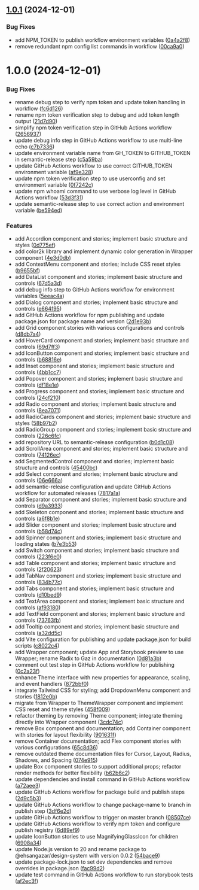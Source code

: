 ## [1.0.1](https://github.com/ehsangazar/design-system/compare/v1.0.0...v1.0.1) (2024-12-01)


### Bug Fixes

* add NPM_TOKEN to publish workflow environment variables ([0a4a2f8](https://github.com/ehsangazar/design-system/commit/0a4a2f8f6ec17f2f61057d42228404b5b72db84b))
* remove redundant npm config list commands in workflow ([00ca9a0](https://github.com/ehsangazar/design-system/commit/00ca9a00e5e981ccafc3a68e8047223ebef501b1))

# 1.0.0 (2024-12-01)


### Bug Fixes

* rename debug step to verify npm token and update token handling in workflow ([fc6d126](https://github.com/ehsangazar/design-system/commit/fc6d12669b679ca13e71b5376a20fa0533f313be))
* rename npm token verification step to debug and add token length output ([21d7d90](https://github.com/ehsangazar/design-system/commit/21d7d9071fbf1be8a02a826ee240d43160c9103a))
* simplify npm token verification step in GitHub Actions workflow ([2656937](https://github.com/ehsangazar/design-system/commit/26569371bb2e52208988e467db20ae02871a3459))
* update debug info step in GitHub Actions workflow to use multi-line echo ([c7b7336](https://github.com/ehsangazar/design-system/commit/c7b733660effa31d53ef831a166dcaa80b325df7))
* update environment variable name from GH_TOKEN to GITHUB_TOKEN in semantic-release step ([c5a59ba](https://github.com/ehsangazar/design-system/commit/c5a59bac90b731b9f7fd15c95af3e467034cd682))
* update GitHub Actions workflow to use correct GITHUB_TOKEN environment variable ([af9e328](https://github.com/ehsangazar/design-system/commit/af9e328a09590845a427c2898874b7022db83d3f))
* update npm token verification step to use userconfig and set environment variable ([0f7242c](https://github.com/ehsangazar/design-system/commit/0f7242c7a924aef0ab61e10e58effe54628cfa11))
* update npm whoami command to use verbose log level in GitHub Actions workflow ([53d3f31](https://github.com/ehsangazar/design-system/commit/53d3f317cf8b9a9e9c54f166684314484daa9a1a))
* update semantic-release step to use correct action and environment variable ([be594ed](https://github.com/ehsangazar/design-system/commit/be594edf8ed9450e9ebd67d06167d184b979cf5f))


### Features

* add Accordion component and stories; implement basic structure and styles ([0d775ef](https://github.com/ehsangazar/design-system/commit/0d775ef33d3b9359ac2b464002a3be393c717e56))
* add color2k library and implement dynamic color generation in Wrapper component ([4e3d0db](https://github.com/ehsangazar/design-system/commit/4e3d0dbd01fda1033151b379b8728480006f30a1))
* add ContextMenu component and stories; include CSS reset styles ([b9655bf](https://github.com/ehsangazar/design-system/commit/b9655bfc20c461e2d1d0df6f2f6f0d70d51472bd))
* add DataList component and stories; implement basic structure and controls ([67d5a3d](https://github.com/ehsangazar/design-system/commit/67d5a3d316655e50920774b96dd51f7f69c20570))
* add debug info step to GitHub Actions workflow for environment variables ([5eeac4a](https://github.com/ehsangazar/design-system/commit/5eeac4aba341ac73194497217eb35e79c9972001))
* add Dialog component and stories; implement basic structure and controls ([e664f95](https://github.com/ehsangazar/design-system/commit/e664f95e9c284a23fdf74f143480eee4d2eae61a))
* add GitHub Actions workflow for npm publishing and update package.json for package name and version ([2d1e93b](https://github.com/ehsangazar/design-system/commit/2d1e93bc94b30ff92150bd7a8e846a20b3a9191d))
* add Grid component stories with various configurations and controls ([d8db7a4](https://github.com/ehsangazar/design-system/commit/d8db7a48d213b686635d9a8a6c205fcb48037bd2))
* add HoverCard component and stories; implement basic structure and controls ([69d7ff3](https://github.com/ehsangazar/design-system/commit/69d7ff3cc5c8fe7f6d442b8e13747434b45b571a))
* add IconButton component and stories; implement basic structure and controls ([b68816e](https://github.com/ehsangazar/design-system/commit/b68816ec2b76e2f78a11f67335a21a6c78103757))
* add Inset component and stories; implement basic structure and controls ([4bb1cc7](https://github.com/ehsangazar/design-system/commit/4bb1cc71de00f169c341d86d8e3b7358d4847048))
* add Popover component and stories; implement basic structure and controls ([df18e1e](https://github.com/ehsangazar/design-system/commit/df18e1ed09480d719bf430d102c08e6863f8a8f3))
* add Progress component and stories; implement basic structure and controls ([24cf210](https://github.com/ehsangazar/design-system/commit/24cf2103247be77fc75e1622afd6e5cdd48d22bf))
* add Radio component and stories; implement basic structure and controls ([8ea7071](https://github.com/ehsangazar/design-system/commit/8ea70710de370d14551d99ddb2c4d0ac4f37dc6a))
* add RadioCards component and stories; implement basic structure and styles ([58b97b2](https://github.com/ehsangazar/design-system/commit/58b97b29ca5092b690c83de02a2dc08f4226fc2b))
* add RadioGroup component and stories; implement basic structure and controls ([226c6fc](https://github.com/ehsangazar/design-system/commit/226c6fcac7b0bbf49e3e6a17c201a95a52c2cad9))
* add repository URL to semantic-release configuration ([b0d1c08](https://github.com/ehsangazar/design-system/commit/b0d1c0812a997ac0ddac18add2949ff6ce4cb40f))
* add ScrollArea component and stories; implement basic structure and controls ([74126ec](https://github.com/ehsangazar/design-system/commit/74126ec5e089af358facca3e464f7b0381b230ae))
* add SegmentedControl component and stories; implement basic structure and controls ([45400bc](https://github.com/ehsangazar/design-system/commit/45400bcd40c543d58793894c5221da7279dbdd23))
* add Select component and stories; implement basic structure and controls ([06e666a](https://github.com/ehsangazar/design-system/commit/06e666ade0f031fae45d10d7dd6ebb38be908204))
* add semantic-release configuration and update GitHub Actions workflow for automated releases ([7817a1a](https://github.com/ehsangazar/design-system/commit/7817a1add2918d86116d2bd54266bfebfdb3abd8))
* add Separator component and stories; implement basic structure and controls ([d9a3933](https://github.com/ehsangazar/design-system/commit/d9a39330fbdb5865aa9548a9a83d5ca3c1e4da83))
* add Skeleton component and stories; implement basic structure and controls ([a6f8b1e](https://github.com/ehsangazar/design-system/commit/a6f8b1edd7a9a4b82611249e3312051af93b5ee4))
* add Slider component and stories; implement basic structure and controls ([b58d74c](https://github.com/ehsangazar/design-system/commit/b58d74cc1c66ad4b654658726993ed4822d4efb0))
* add Spinner component and stories; implement basic structure and loading states ([b7e3b53](https://github.com/ehsangazar/design-system/commit/b7e3b53a9432bb9795313c6e3b7edb61b31bb468))
* add Switch component and stories; implement basic structure and controls ([223f6e0](https://github.com/ehsangazar/design-system/commit/223f6e0ed9f6a29d983d1ebbfc9e3928cb3fa353))
* add Table component and stories; implement basic structure and controls ([2f20623](https://github.com/ehsangazar/design-system/commit/2f2062389b47b07e938c3ed48f4ee5f9c812251d))
* add TabNav component and stories; implement basic structure and controls ([834b77c](https://github.com/ehsangazar/design-system/commit/834b77c1ee85fc68cf9bfefbf4508be23ef374f8))
* add Tabs component and stories; implement basic structure and controls ([d10bed9](https://github.com/ehsangazar/design-system/commit/d10bed9dd4151ae9ffca100bc19c4806c1077191))
* add TextArea component and stories; implement basic structure and controls ([af93180](https://github.com/ehsangazar/design-system/commit/af931804e5d22bd22b2c7aaa35886016607e675b))
* add TextField component and stories; implement basic structure and controls ([73763fb](https://github.com/ehsangazar/design-system/commit/73763fb9c58fb7f15c34dac336372c3862dbba83))
* add Tooltip component and stories; implement basic structure and controls ([a32dd5c](https://github.com/ehsangazar/design-system/commit/a32dd5c30ec6a7ca08b46a7d6208fedf66a36116))
* add Vite configuration for publishing and update package.json for build scripts ([c8022c4](https://github.com/ehsangazar/design-system/commit/c8022c4b4034d9e35e2e4ae8c0fd9e391e95d637))
* add Wrapper component; update App and Storybook preview to use Wrapper; rename Radix to Gaz in documentation ([0d81a3b](https://github.com/ehsangazar/design-system/commit/0d81a3bb0087e409dc0fdd29f6076d57d0dd0fb6))
* comment out test step in GitHub Actions workflow for publishing ([0c2a23f](https://github.com/ehsangazar/design-system/commit/0c2a23f5f966429a34a11f743e12a7fcca7cdd52))
* enhance Theme interface with new properties for appearance, scaling, and event handlers ([872bbf0](https://github.com/ehsangazar/design-system/commit/872bbf0657d1fef0c16c73cda937f716b5a5a4a6))
* integrate Tailwind CSS for styling; add DropdownMenu component and stories ([1812e0b](https://github.com/ehsangazar/design-system/commit/1812e0ba460dce2139921570dbf0a24fe3d658bf))
* migrate from Wrapper to ThemeWrapper component and implement CSS reset and theme styles ([458f009](https://github.com/ehsangazar/design-system/commit/458f0092685a987daccefb5878ba26b0726c51e3))
* refactor theming by removing Theme component; integrate theming directly into Wrapper component ([3cdc74c](https://github.com/ehsangazar/design-system/commit/3cdc74c199a44054478bdf767d69ad7813fd91d4))
* remove Box component and documentation; add Container component with stories for layout flexibility ([901631f](https://github.com/ehsangazar/design-system/commit/901631fefec69ff4878c22dda0583a8eb2baa585))
* remove Container documentation; add Flex component stories with various configurations ([65c8d36](https://github.com/ehsangazar/design-system/commit/65c8d362083b09490a1fd5167383e7923e63e990))
* remove outdated theme documentation files for Cursor, Layout, Radius, Shadows, and Spacing ([074e915](https://github.com/ehsangazar/design-system/commit/074e915666ab6a9d28605c15478604a4a3d0f133))
* update Box component stories to support additional props; refactor render methods for better flexibility ([b62b6c2](https://github.com/ehsangazar/design-system/commit/b62b6c2870045d5831ca092abf2476b0ac43cdcb))
* update dependencies and install command in GitHub Actions workflow ([a72aee3](https://github.com/ehsangazar/design-system/commit/a72aee30cda52b64802f093b320694f3b8eab7f3))
* update GitHub Actions workflow for package build and publish steps ([2d9c5b3](https://github.com/ehsangazar/design-system/commit/2d9c5b3f77a3b4019f0f0ea611a473e80ff5b04b))
* update GitHub Actions workflow to change package-name to branch in publish step ([3df6e2d](https://github.com/ehsangazar/design-system/commit/3df6e2dcb2d1c4cd58943dbde770304e16291ee0))
* update GitHub Actions workflow to trigger on master branch ([08507ce](https://github.com/ehsangazar/design-system/commit/08507ce7f2c6d090d018bab08dff38aa8462e317))
* update GitHub Actions workflow to verify npm token and configure publish registry ([6d89ef9](https://github.com/ehsangazar/design-system/commit/6d89ef9920c6c753997d2ace602b7c70a46b0f40))
* update IconButton stories to use MagnifyingGlassIcon for children ([6908a34](https://github.com/ehsangazar/design-system/commit/6908a345da792759d83aa1f0f119cc87fe3f1b0f))
* update Node.js version to 20 and rename package to @ehsangazar/design-system with version 0.0.2 ([54bace9](https://github.com/ehsangazar/design-system/commit/54bace90645b6d3c0241db235419d03645aef1f2))
* update package-lock.json to set dev dependencies and remove overrides in package.json ([fac99d2](https://github.com/ehsangazar/design-system/commit/fac99d2d969c2c11a8984951a53d73cdce1e6695))
* update test command in GitHub Actions workflow to run storybook tests ([af2ec3f](https://github.com/ehsangazar/design-system/commit/af2ec3fc1a6a782af8da4e699efc81b6f91b7a9b))
